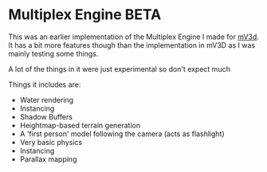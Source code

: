 # Multiplex Engine BETA

This was an earlier implementation of the Multiplex Engine I made for [mV3d](https://github.com/JoenTheWizard/mV3D). It has a bit more features though than the implementation in mV3D as I was mainly testing some things.

A lot of the things in it were just experimental so don't expect much

Things it includes are:
- Water rendering
- Instancing
- Shadow Buffers
- Heightmap-based terrain generation
- A 'first person' model following the camera (acts as flashlight)
- Very basic physics
- Instancing
- Parallax mapping
